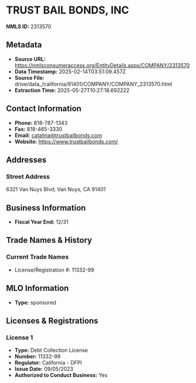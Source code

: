 # TRUST BAIL BONDS, INC

**NMLS ID:** 2313570

## Metadata
- **Source URL:** https://nmlsconsumeraccess.org/EntityDetails.aspx/COMPANY/2313570
- **Data Timestamp:** 2025-02-14T03:51:09.457Z
- **Source File:** drive/data_/california/91401/COMPANY/COMPANY_2313570.html
- **Extraction Time:** 2025-05-27T10:27:18.692222

## Contact Information
- **Phone:** 818-787-1343
- **Fax:** 818-465-3330
- **Email:** catalina@trustbailbonds.com
- **Website:** https://www.trustbailbonds.com/

## Addresses
### Street Address
6321 Van Nuys Blvd; Van Nuys, CA 91401

## Business Information
- **Fiscal Year End:** 12/31

## Trade Names & History
### Current Trade Names
- License/Registration #: 11332-99

## MLO Information
- **Type:** sponsored

## Licenses & Registrations

### License 1
- **Type:** Debt Collection License
- **Number:** 11332-99
- **Regulator:** California - DFPI
- **Issue Date:** 09/05/2023
- **Authorized to Conduct Business:** Yes
